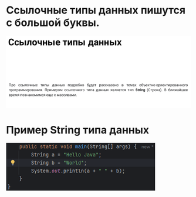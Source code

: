 # Ссылочные типы данных пишутся с большой буквы.
![](https://github.com/Extertom/Notebook_my/blob/d1af40a282dbb063b9e92a08bb67fb2f4e4cbca1/images/%D1%81%D1%81%D1%8B%D0%BB%D0%BE%D1%87%D0%BD%D1%8B%D0%B9%20%D1%82%D0%B8%D0%BF%20%D0%B4%D0%B0%D0%BD%D0%BD%D1%8B%D1%85.png)

# Пример String типа данных 

![](https://github.com/Extertom/Notebook_my/blob/d68619d07e4b3c1a5eb9ff2cf404bac0da21706e/images/%D0%BF%D1%80%D0%B8%D0%BC%D0%B5%D1%80%20%D1%81%D1%82%D1%80%D0%BE%D0%BA%D0%B8.png)



